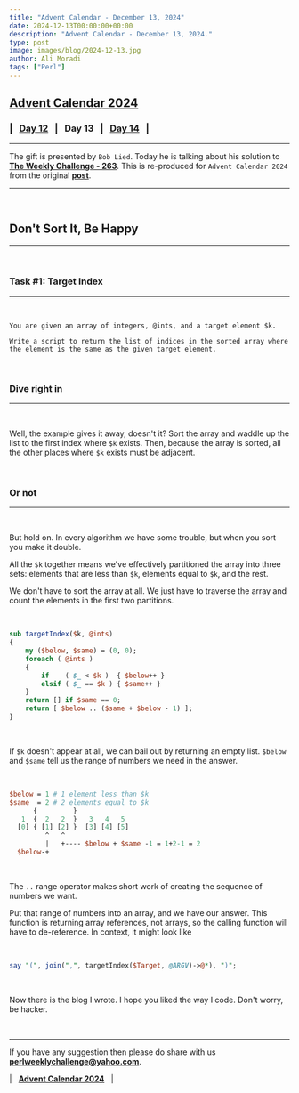 ```yaml
---
title: "Advent Calendar - December 13, 2024"
date: 2024-12-13T00:00:00+00:00
description: "Advent Calendar - December 13, 2024."
type: post
image: images/blog/2024-12-13.jpg
author: Ali Moradi
tags: ["Perl"]
---
```


## [**Advent Calendar 2024**](/blog/advent-calendar-2024)
### | &nbsp; [**Day 12**](/blog/advent-calendar-2024-12-12) &nbsp; | &nbsp; **Day 13** &nbsp; | &nbsp; [**Day 14**](/blog/advent-calendar-2024-12-14) &nbsp; |
***

The gift is presented by `Bob Lied`. Today he is talking about his solution to [**The Weekly Challenge - 263**](/blog/perl-weekly-challenge-263). This is re-produced for `Advent Calendar 2024` from the original [**post**](https://dev.to/boblied/pwc-2631-dont-sort-it-be-happy-537i).

***

<br>

## Don't Sort It, Be Happy
***

<br>

### Task #1: Target Index
***

<br>

    You are given an array of integers, @ints, and a target element $k.

    Write a script to return the list of indices in the sorted array where the element is the same as the given target element.

<br>

### Dive right in
***

<br>

Well, the example gives it away, doesn't it? Sort the array and waddle up the list to the first index where `$k` exists. Then, because the array is sorted, all the other places where `$k` exists must be adjacent.

<br>

### Or not
***

<br>

But hold on. In every algorithm we have some trouble, but when you sort you make it double.

All the `$k` together means we've effectively partitioned the array into three sets: elements that are less than `$k`, elements equal to `$k`, and the rest.

We don't have to sort the array at all. We just have to traverse the array and count the elements in the first two partitions.

<br>

```perl
sub targetIndex($k, @ints)
{
    my ($below, $same) = (0, 0);
    foreach ( @ints )
    {
        if    ( $_ < $k )  { $below++ }
        elsif ( $_ == $k ) { $same++ }
    }
    return [] if $same == 0;
    return [ $below .. ($same + $below - 1) ];
}
```

<br>

If `$k` doesn't appear at all, we can bail out by returning an empty list. `$below` and `$same` tell us the range of numbers we need in the answer.

<br>

```perl
$below = 1 # 1 element less than $k
$same  = 2 # 2 elements equal to $k
      {         }
   1  {  2   2  }   3   4   5
  [0] { [1] [2] }  [3] [4] [5]
         ^   ^
         |   +---- $below + $same -1 = 1+2-1 = 2
  $below-+
```

<br>

The `..` range operator makes short work of creating the sequence of numbers we want.

Put that range of numbers into an array, and we have our answer. This function is returning array references, not arrays, so the calling function will have to de-reference. In context, it might look like

<br>

```perl
say "(", join(",", targetIndex($Target, @ARGV)->@*), ")";
```

<br>

Now there is the blog I wrote. I hope you liked the way I code. Don't worry, be hacker.

<br>

***

If you have any suggestion then please do share with us **<perlweeklychallenge@yahoo.com>**.

| &nbsp; [**Advent Calendar 2024**](/blog/advent-calendar-2024) &nbsp; |
